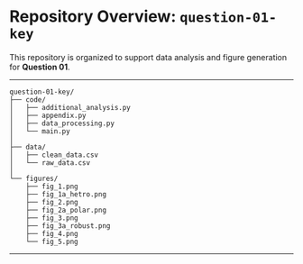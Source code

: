 # Repository Overview: `question-01-key`

This repository is organized to support data analysis and figure generation for **Question 01**. 

---

```
question-01-key/
├── code/
│   ├── additional_analysis.py
│   ├── appendix.py
│   ├── data_processing.py
│   └── main.py
│
├── data/
│   ├── clean_data.csv
│   └── raw_data.csv
│
└── figures/
    ├── fig_1.png
    ├── fig_1a_hetro.png
    ├── fig_2.png
    ├── fig_2a_polar.png
    ├── fig_3.png
    ├── fig_3a_robust.png
    ├── fig_4.png
    └── fig_5.png
```

---
